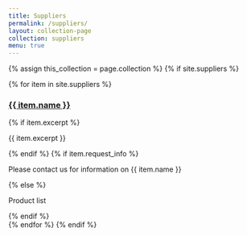 ```yaml
---
title: Suppliers
permalink: /suppliers/
layout: collection-page
collection: suppliers
menu: true
---
```

{% assign this_collection = page.collection %}
{% if site.suppliers %}
  <section class="collection {{ this_collection }}">
  {% for item in site.suppliers %}
    <div class="supplier" id="{{ item.slug }}">
      <h3><a href="{{ item.url | relative_url }}">{{ item.name }}</a></h3>
      {% if item.excerpt %}
        <p>{{ item.excerpt }}</p>
      {% endif %}
      {% if item.request_info %}
        <p>Please contact us for information on {{ item.name }}</p>
      {% else %}
        <p>Product list</p>
      {% endif %}
    </div>
  {% endfor %}
{% endif %}

